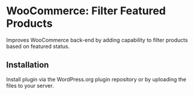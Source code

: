 # WooCommerce: Filter Featured Products
Improves WooCommerce back-end by adding capability to filter products based on featured status.

## Installation

Install plugin via the WordPress.org plugin repository or by uploading the files to your server.

